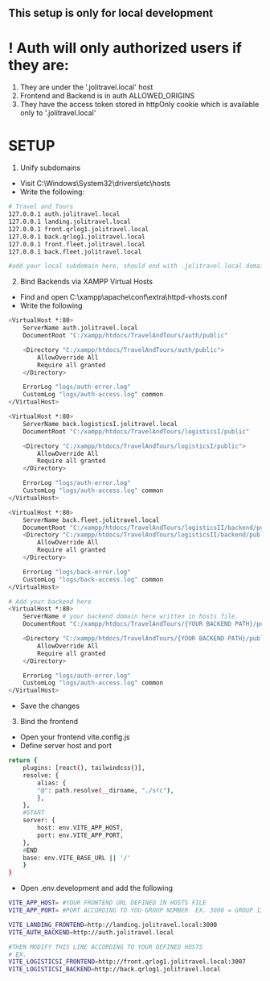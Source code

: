 ## This setup is only for local development
# ! Auth will only authorized users if they are:
1. They are under the '.jolitravel.local' host
2. Frontend and Backend is in auth ALLOWED_ORIGINS
3. They have the access token stored in httpOnly cookie which is available only to '.jolitravel.local'

# SETUP
1.  Unify subdomains
- Visit C:\Windows\System32\drivers\etc\hosts
- Write the following:

```bash
# Travel and Tours
127.0.0.1 auth.jolitravel.local
127.0.0.1 landing.jolitravel.local
127.0.0.1 front.qrlog1.jolitravel.local
127.0.0.1 back.qrlog1.jolitravel.local
127.0.0.1 front.fleet.jolitravel.local
127.0.0.1 back.fleet.jolitravel.local

#add your local subdomain here, should end with .jolitravel.local domain
```

2. Bind Backends via XAMPP Virtual Hosts
- Find and open C:\xampp\apache\conf\extra\httpd-vhosts.conf
- Write the following

```bash
<VirtualHost *:80>
    ServerName auth.jolitravel.local
    DocumentRoot "C:/xampp/htdocs/TravelAndTours/auth/public"

    <Directory "C:/xampp/htdocs/TravelAndTours/auth/public">
        AllowOverride All
        Require all granted
    </Directory>

    ErrorLog "logs/auth-error.log"
    CustomLog "logs/auth-access.log" common
</VirtualHost>

<VirtualHost *:80>
    ServerName back.logisticsI.jolitravel.local
    DocumentRoot "C:/xampp/htdocs/TravelAndTours/logisticsI/public"

    <Directory "C:/xampp/htdocs/TravelAndTours/logisticsI/public">
        AllowOverride All
        Require all granted
    </Directory>

    ErrorLog "logs/auth-error.log"
    CustomLog "logs/auth-access.log" common
</VirtualHost>

<VirtualHost *:80>
    ServerName back.fleet.jolitravel.local
    DocumentRoot "C:/xampp/htdocs/TravelAndTours/logisticsII/backend/public"
    <Directory "C:/xampp/htdocs/TravelAndTours/logisticsII/backend/public">
        AllowOverride All
        Require all granted
    </Directory>

    ErrorLog "logs/back-error.log"
    CustomLog "logs/back-access.log" common
</VirtualHost>

# Add your backend here
<VirtualHost *:80>
    ServerName # your backend domain here written in hosts file.
    DocumentRoot "C:/xampp/htdocs/TravelAndTours/{YOUR BACKEND PATH}/public"

    <Directory "C:/xampp/htdocs/TravelAndTours/{YOUR BACKEND PATH}/public">
        AllowOverride All
        Require all granted
    </Directory>

    ErrorLog "logs/auth-error.log"
    CustomLog "logs/auth-access.log" common
</VirtualHost>

```

- Save the changes

3. Bind the frontend
- Open your frontend vite.config.js
- Define server host and port

```bash
return {
    plugins: [react(), tailwindcss()],
    resolve: {
        alias: {
        "@": path.resolve(__dirname, "./src"),
        },
    },
    #START
    server: {
        host: env.VITE_APP_HOST,
        port: env.VITE_APP_PORT,
    },
    #END
    base: env.VITE_BASE_URL || '/'
    }
}
```

- Open .env.development and add the following

```bash
VITE_APP_HOST= #YOUR FRONTEND URL DEFINED IN HOSTS FILE
VITE_APP_PORT= #PORT ACCORDING TO YOU GROUP NUMBER  EX. 3008 = GROUP 138

VITE_LANDING_FRONTEND=http://landing.jolitravel.local:3000
VITE_AUTH_BACKEND=http://auth.jolitravel.local

#THEN MODIFY THIS LINE ACCORDING TO YOUR DEFINED HOSTS
# EX. 
VITE_LOGISTICSI_FRONTEND=http://front.qrlog1.jolitravel.local:3007
VITE_LOGISTICSI_BACKEND=http://back.qrlog1.jolitravel.local

```
